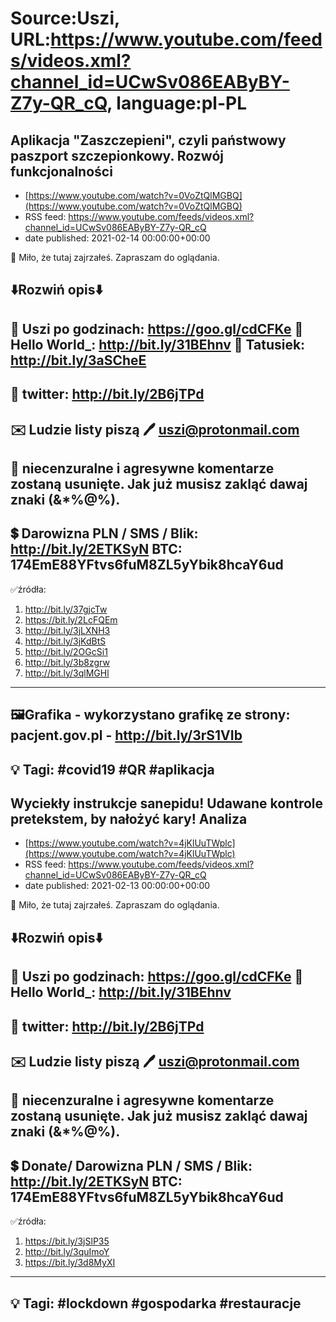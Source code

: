 # Source:Uszi, URL:https://www.youtube.com/feeds/videos.xml?channel_id=UCwSv086EAByBY-Z7y-QR_cQ, language:pl-PL

## Aplikacja "Zaszczepieni", czyli państwowy paszport szczepionkowy. Rozwój funkcjonalności
 - [https://www.youtube.com/watch?v=0VoZtQlMGBQ](https://www.youtube.com/watch?v=0VoZtQlMGBQ)
 - RSS feed: https://www.youtube.com/feeds/videos.xml?channel_id=UCwSv086EAByBY-Z7y-QR_cQ
 - date published: 2021-02-14 00:00:00+00:00

🤪 Miło, że tutaj zajrzałeś.  Zapraszam do oglądania.

⬇️Rozwiń opis⬇️
------------------------------------------------------------
👀 Uszi po godzinach: https://goo.gl/cdCFKe
👀 Hello World_: http://bit.ly/31BEhnv
👀 Tatusiek: http://bit.ly/3aSCheE
------------------------------------------------------------
👀 twitter: http://bit.ly/2B6jTPd
------------------------------------------------------------
✉️ Ludzie listy piszą 
🖊️ uszi@protonmail.com
------------------------------------------------------------
👺 niecenzuralne i agresywne komentarze zostaną usunięte.  Jak już musisz zakląć dawaj znaki (&*%@%).
------------------------------------------------------------
💲 Darowizna
PLN / SMS / Blik: http://bit.ly/2ETKSyN
BTC: 174EmE88YFtvs6fuM8ZL5yYbik8hcaY6ud
---------------------------------------------------------------
✅źródła:
1. http://bit.ly/37gjcTw
2. https://bit.ly/2LcFQEm
3. http://bit.ly/3jLXNH3
4. http://bit.ly/3jKdBtS
5. http://bit.ly/2OGcSi1
6. http://bit.ly/3b8zgrw
7. http://bit.ly/3qlMGHl
-------------------------------------------------------------
🖼Grafika - wykorzystano grafikę ze strony: 
pacjent.gov.pl - http://bit.ly/3rS1VIb
-------------------------------------------------------------
💡 Tagi: #covid19 #QR #aplikacja
--------------------------------------------------------------

## Wyciekły instrukcje sanepidu! Udawane kontrole pretekstem, by nałożyć kary! Analiza
 - [https://www.youtube.com/watch?v=4jKlUuTWplc](https://www.youtube.com/watch?v=4jKlUuTWplc)
 - RSS feed: https://www.youtube.com/feeds/videos.xml?channel_id=UCwSv086EAByBY-Z7y-QR_cQ
 - date published: 2021-02-13 00:00:00+00:00

🤪 Miło, że tutaj zajrzałeś.  Zapraszam do oglądania.

⬇️Rozwiń opis⬇️
------------------------------------------------------------
👀 Uszi po godzinach: https://goo.gl/cdCFKe
👀 Hello World_: http://bit.ly/31BEhnv
------------------------------------------------------------
👀 twitter: http://bit.ly/2B6jTPd
------------------------------------------------------------
✉️ Ludzie listy piszą 
🖊️ uszi@protonmail.com
------------------------------------------------------------
👺 niecenzuralne i agresywne komentarze zostaną usunięte.  Jak już musisz zakląć dawaj znaki (&*%@%).
------------------------------------------------------------
💲 Donate/ Darowizna
PLN / SMS / Blik: http://bit.ly/2ETKSyN
BTC: 174EmE88YFtvs6fuM8ZL5yYbik8hcaY6ud
---------------------------------------------------------------
✅źródła:
1. https://bit.ly/3jSlP35
2. http://bit.ly/3quImoY
3. https://bit.ly/3d8MyXI
-------------------------------------------------------------
💡 Tagi: #lockdown #gospodarka #restauracje
--------------------------------------------------------------

